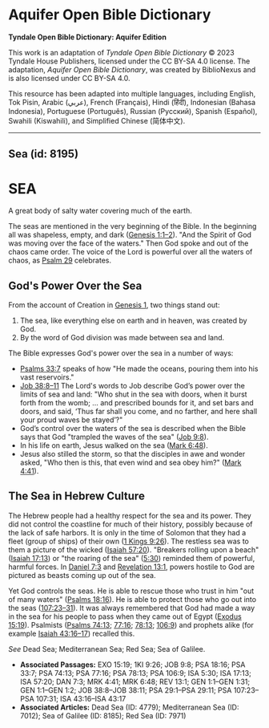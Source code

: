 # Aquifer Open Bible Dictionary

**Tyndale Open Bible Dictionary: Aquifer Edition**

This work is an adaptation of *Tyndale Open Bible Dictionary* © 2023 Tyndale House Publishers, licensed under the CC BY\-SA 4\.0 license. The adaptation, *Aquifer Open Bible Dictionary*, was created by BiblioNexus and is also licensed under CC BY\-SA 4\.0\.

This resource has been adapted into multiple languages, including English, Tok Pisin, Arabic (عربي), French (Français), Hindi (हिंदी), Indonesian (Bahasa Indonesia), Portuguese (Português), Russian (Русский), Spanish (Español), Swahili (Kiswahili), and Simplified Chinese (简体中文).



--------------------------------

## Sea (id: 8195)

SEA
===

A great body of salty water covering much of the earth.

The seas are mentioned in the very beginning of the Bible. In the beginning all was shapeless, empty, and dark ([Genesis 1:1–2](https://ref.ly/Gen1:1-Gen1:2)). "And the Spirit of God was moving over the face of the waters." Then God spoke and out of the chaos came order. The voice of the Lord is powerful over all the waters of chaos, as [Psalm 29](https://ref.ly/Ps29:1-Ps29:11) celebrates. 

God's Power Over the Sea
------------------------

From the account of Creation in [Genesis 1](https://ref.ly/Gen1:1-Gen1:31), two things stand out: 

1. The sea, like everything else on earth and in heaven, was created by God.
2. By the word of God division was made between sea and land.

The Bible expresses God's power over the sea in a number of ways: 

* [Psalms 33:7](https://ref.ly/Ps33:7) speaks of how "He made the oceans, pouring them into his vast reservoirs."
* [Job 38:8–11](https://ref.ly/Job38:8-Job38:11) The Lord's words to Job describe God’s power over the limits of sea and land: "Who shut in the sea with doors, when it burst forth from the womb; … and prescribed bounds for it, and set bars and doors, and said, ‘Thus far shall you come, and no farther, and here shall your proud waves be stayed’?"
* God’s control over the waters of the sea is described when the Bible says that God "trampled the waves of the sea" ([Job 9:8](https://ref.ly/Job9:8)).
* In his life on earth, Jesus walked on the sea ([Mark 6:48](https://ref.ly/Mark6:48)).
* Jesus also stilled the storm, so that the disciples in awe and wonder asked, "Who then is this, that even wind and sea obey him?" ([Mark 4:41](https://ref.ly/Mark4:41)).

The Sea in Hebrew Culture
-------------------------

The Hebrew people had a healthy respect for the sea and its power. They did not control the coastline for much of their history, possibly because of the lack of safe harbors. It is only in the time of Solomon that they had a fleet (group of ships) of their own ([1 Kings 9:26](https://ref.ly/1Kgs9:26)). The restless sea was to them a picture of the wicked ([Isaiah 57:20](https://ref.ly/Isa57:20)). "Breakers rolling upon a beach" ([Isaiah 17:13](https://ref.ly/Isa17:13)) or "the roaring of the sea" ([5:30](https://ref.ly/Isa5:30)) reminded them of powerful, harmful forces. In [Daniel 7:3](https://ref.ly/Dan7:3) and [Revelation 13:1](https://ref.ly/Rev13:1), powers hostile to God are pictured as beasts coming up out of the sea.

Yet God controls the seas. He is able to rescue those who trust in him "out of many waters" ([Psalms 18:16](https://ref.ly/Ps18:16)). He is able to protect those who go out into the seas ([107:23–31](https://ref.ly/Ps107:23-Ps107:31)). It was always remembered that God had made a way in the sea for his people to pass when they came out of Egypt ([Exodus 15:19](https://ref.ly/Exod15:19)). Psalmists ([Psalms 74:13](https://ref.ly/Ps74:13); [77:16](https://ref.ly/Ps77:16); [78:13](https://ref.ly/Ps78:13); [106:9](https://ref.ly/Ps106:9)) and prophets alike (for example [Isaiah 43:16–17](https://ref.ly/Isa43:16-Isa43:17)) recalled this. 

*See* Dead Sea; Mediterranean Sea; Red Sea; Sea of Galilee.

* **Associated Passages:** EXO 15:19; 1KI 9:26; JOB 9:8; PSA 18:16; PSA 33:7; PSA 74:13; PSA 77:16; PSA 78:13; PSA 106:9; ISA 5:30; ISA 17:13; ISA 57:20; DAN 7:3; MRK 4:41; MRK 6:48; REV 13:1; GEN 1:1–GEN 1:31; GEN 1:1–GEN 1:2; JOB 38:8–JOB 38:11; PSA 29:1–PSA 29:11; PSA 107:23–PSA 107:31; ISA 43:16–ISA 43:17
* **Associated Articles:** Dead Sea (ID: 4779); Mediterranean Sea (ID: 7012); Sea of Galilee (ID: 8185); Red Sea (ID: 7971)

